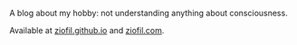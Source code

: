 A blog about my hobby: not understanding anything about consciousness.

Available at [ziofil.github.io](ziofil.github.io) and [ziofil.com](ziofil.com).
